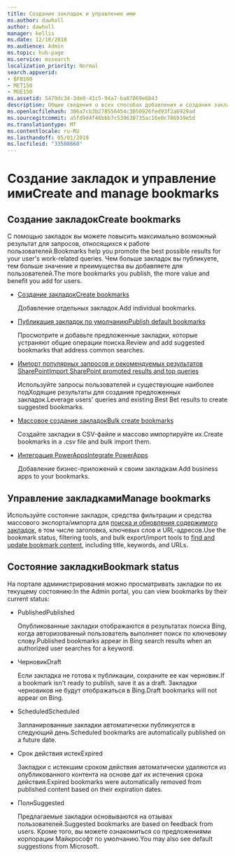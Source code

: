 ```yaml
---
title: Создание закладок и управление ими
ms.author: dawholl
author: dawholl
manager: kellis
ms.date: 12/18/2018
ms.audience: Admin
ms.topic: hub-page
ms.service: mssearch
localization_priority: Normal
search.appverid:
- BFB160
- MET150
- MOE150
ms.assetid: 5479dc34-3de0-41c5-94a7-ba87069e6b43
description: Общие сведения о всех способах добавления и создания закладок для результатов поиска Microsoft Search
ms.openlocfilehash: 306a7cb3b278556454c3050926fed93f2a6929ad
ms.sourcegitcommit: a5fd9d4f46bbb7c539630735ac16e0c786939e5d
ms.translationtype: MT
ms.contentlocale: ru-RU
ms.lasthandoff: 05/01/2019
ms.locfileid: "33508660"
---
```

# <a name="create-and-manage-bookmarks"></a><span data-ttu-id="753fb-103">Создание закладок и управление ими</span><span class="sxs-lookup"><span data-stu-id="753fb-103">Create and manage bookmarks</span></span>

## <a name="create-bookmarks"></a><span data-ttu-id="753fb-104">Создание закладок</span><span class="sxs-lookup"><span data-stu-id="753fb-104">Create bookmarks</span></span>

<span data-ttu-id="753fb-105">С помощью закладок вы можете повысить максимально возможный результат для запросов, относящихся к работе пользователей.</span><span class="sxs-lookup"><span data-stu-id="753fb-105">Bookmarks help you promote the best possible results for your user's work-related queries.</span></span> <span data-ttu-id="753fb-106">Чем больше закладок вы публикуете, тем больше значение и преимущества вы добавляете для пользователей.</span><span class="sxs-lookup"><span data-stu-id="753fb-106">The more bookmarks you publish, the more value and benefit you add for users.</span></span>
  
- [<span data-ttu-id="753fb-107">Создание закладок</span><span class="sxs-lookup"><span data-stu-id="753fb-107">Create bookmarks</span></span>](create-bookmarks.md)
    
    <span data-ttu-id="753fb-108">Добавление отдельных закладок.</span><span class="sxs-lookup"><span data-stu-id="753fb-108">Add individual bookmarks.</span></span>
    
- [<span data-ttu-id="753fb-109">Публикация закладок по умолчанию</span><span class="sxs-lookup"><span data-stu-id="753fb-109">Publish default bookmarks</span></span>](publish-default-bookmarks.md)
    
    <span data-ttu-id="753fb-110">Просмотрите и добавьте предложенные закладки, которые устраняют общие операции поиска.</span><span class="sxs-lookup"><span data-stu-id="753fb-110">Review and add suggested bookmarks that address common searches.</span></span>
    
- [<span data-ttu-id="753fb-111">Импорт популярных запросов и рекомендуемых результатов SharePoint</span><span class="sxs-lookup"><span data-stu-id="753fb-111">Import SharePoint promoted results and top queries</span></span>](import-sharepoint-promoted-results-and-top-queries.md)
    
    <span data-ttu-id="753fb-112">Используйте запросы пользователей и существующие наиболее подХодящие результаты для создания предложенных закладок.</span><span class="sxs-lookup"><span data-stu-id="753fb-112">Leverage users' queries and existing Best Bet results to create suggested bookmarks.</span></span>
    
- [<span data-ttu-id="753fb-113">Массовое создание закладок</span><span class="sxs-lookup"><span data-stu-id="753fb-113">Bulk create bookmarks</span></span>](bulk-create-bookmarks.md)
    
    <span data-ttu-id="753fb-114">Создайте закладки в CSV-файле и массово импортируйте их.</span><span class="sxs-lookup"><span data-stu-id="753fb-114">Create bookmarks in a .csv file and bulk import them.</span></span>
    
- [<span data-ttu-id="753fb-115">Интеграция PowerApps</span><span class="sxs-lookup"><span data-stu-id="753fb-115">Integrate PowerApps</span></span>](integrate-powerapps.md)
    
    <span data-ttu-id="753fb-116">Добавление бизнес-приложений к своим закладкам.</span><span class="sxs-lookup"><span data-stu-id="753fb-116">Add business apps to your bookmarks.</span></span>
    
## <a name="manage-bookmarks"></a><span data-ttu-id="753fb-117">Управление закладками</span><span class="sxs-lookup"><span data-stu-id="753fb-117">Manage bookmarks</span></span>

<span data-ttu-id="753fb-118">Используйте состояние закладок, средства фильтрации и средства массового экспорта/импорта для [поиска и обновления содержимого закладок](manage-bookmarks.md), в том числе заголовка, ключевых слов и URL-адресов.</span><span class="sxs-lookup"><span data-stu-id="753fb-118">Use the bookmark status, filtering tools, and bulk export/import tools to [find and update bookmark content](manage-bookmarks.md), including title, keywords, and URLs.</span></span>
  
## <a name="bookmark-status"></a><span data-ttu-id="753fb-119">Состояние закладки</span><span class="sxs-lookup"><span data-stu-id="753fb-119">Bookmark status</span></span>

<span data-ttu-id="753fb-120">На портале администрирования можно просматривать закладки по их текущему состоянию:</span><span class="sxs-lookup"><span data-stu-id="753fb-120">In the Admin portal, you can view bookmarks by their current status:</span></span>
  
- <span data-ttu-id="753fb-121">Published</span><span class="sxs-lookup"><span data-stu-id="753fb-121">Published</span></span>
    
    <span data-ttu-id="753fb-122">Опубликованные закладки отображаются в результатах поиска Bing, когда авторизованный пользователь выполняет поиск по ключевому слову.</span><span class="sxs-lookup"><span data-stu-id="753fb-122">Published bookmarks appear in Bing search results when an authorized user searches for a keyword.</span></span>
    
- <span data-ttu-id="753fb-123">Черновик</span><span class="sxs-lookup"><span data-stu-id="753fb-123">Draft</span></span>
    
    <span data-ttu-id="753fb-124">Если закладка не готова к публикации, сохраните ее как черновик.</span><span class="sxs-lookup"><span data-stu-id="753fb-124">If a bookmark isn't ready to publish, save it as a draft.</span></span> <span data-ttu-id="753fb-125">Закладки черновиков не будут отображаться в Bing.</span><span class="sxs-lookup"><span data-stu-id="753fb-125">Draft bookmarks will not appear on Bing.</span></span>
    
- <span data-ttu-id="753fb-126">Scheduled</span><span class="sxs-lookup"><span data-stu-id="753fb-126">Scheduled</span></span>
    
    <span data-ttu-id="753fb-127">Запланированные закладки автоматически публикуются в следующий день.</span><span class="sxs-lookup"><span data-stu-id="753fb-127">Scheduled bookmarks are automatically published on a future date.</span></span>
    
- <span data-ttu-id="753fb-128">Срок действия истек</span><span class="sxs-lookup"><span data-stu-id="753fb-128">Expired</span></span>
    
    <span data-ttu-id="753fb-129">Закладки с истекшим сроком действия автоматически удаляются из опубликованного контента на основе дат их истечения срока действия.</span><span class="sxs-lookup"><span data-stu-id="753fb-129">Expired bookmarks were automatically removed from published content based on their expiration dates.</span></span>
    
- <span data-ttu-id="753fb-130">Полн</span><span class="sxs-lookup"><span data-stu-id="753fb-130">Suggested</span></span>
    
    <span data-ttu-id="753fb-131">Предлагаемые закладки основываются на отзывах пользователей.</span><span class="sxs-lookup"><span data-stu-id="753fb-131">Suggested bookmarks are based on feedback from users.</span></span> <span data-ttu-id="753fb-132">Кроме того, вы можете ознакомиться со предложениями корпорации Майкрософт по умолчанию.</span><span class="sxs-lookup"><span data-stu-id="753fb-132">You may also see default suggestions from Microsoft.</span></span>

  

